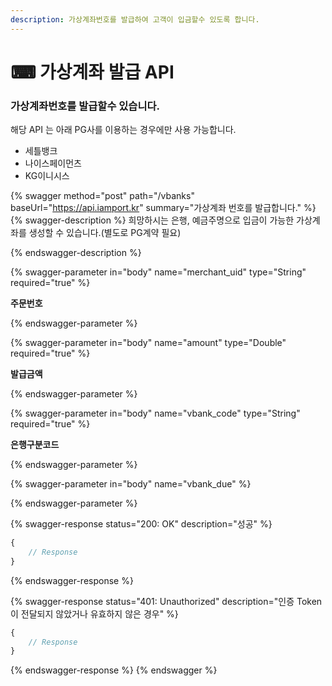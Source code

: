 ```yaml
---
description: 가상계좌번호를 발급하여 고객이 입금할수 있도록 합니다.
---
```


# ⌨ 가상계좌 발급 API

### 가상계좌번호를 발급할수 있습니다.

해당 API 는 아래 PG사를 이용하는 경우에만 사용 가능합니다.

* 세틀뱅크
* 나이스페이먼츠
* KG이니시스

{% swagger method="post" path="/vbanks" baseUrl="https://api.iamport.kr" summary="가상계좌 번호를 발급합니다." %}
{% swagger-description %}
희망하시는 은행, 예금주명으로 입금이 가능한 가상계좌를 생성할 수 있습니다.(별도로 PG계약 필요)


{% endswagger-description %}

{% swagger-parameter in="body" name="merchant_uid" type="String" required="true" %}
<mark style="color:red;">

**주문번호**

</mark>
{% endswagger-parameter %}

{% swagger-parameter in="body" name="amount" type="Double" required="true" %}
<mark style="color:red;">

**발급금액**

</mark>
{% endswagger-parameter %}

{% swagger-parameter in="body" name="vbank_code" type="String" required="true" %}
<mark style="color:red;">

**은행구분코드**

</mark>
{% endswagger-parameter %}

{% swagger-parameter in="body" name="vbank_due" %}

{% endswagger-parameter %}

{% swagger-response status="200: OK" description="성공" %}
```javascript
{
    // Response
}
```
{% endswagger-response %}

{% swagger-response status="401: Unauthorized" description="인증 Token이 전달되지 않았거나 유효하지 않은 경우" %}
```javascript
{
    // Response
}
```
{% endswagger-response %}
{% endswagger %}
